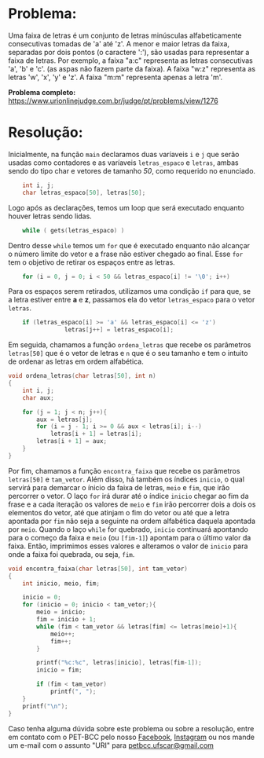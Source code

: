 # Problema:

Uma faixa de letras é um conjunto de letras minúsculas alfabeticamente consecutivas tomadas de 'a' até 'z'. A menor e maior letras da faixa, separadas por dois pontos (o caractere ':'), são usadas para representar a faixa de letras. Por exemplo, a faixa "a:c" representa as letras consecutivas 'a', 'b' e 'c'. (as aspas não fazem parte da faixa). A faixa "w:z" representa as letras 'w', 'x', 'y' e 'z'. A faixa "m:m" representa apenas a letra 'm'.

**Problema completo:** https://www.urionlinejudge.com.br/judge/pt/problems/view/1276


# Resolução: 
Inicialmente, na função `main` declaramos duas varíaveis `i` e `j` que serão usadas como contadores e as varíaveis `letras_espaco` e `letras`, ambas sendo do tipo char e vetores de tamanho *50*, como requerido no enunciado.
``` c
    int i, j;
	char letras_espaco[50], letras[50];
```

Logo após as declarações, temos um loop que será executado enquanto houver letras sendo lidas.
``` c
    while ( gets(letras_espaco) )
```
Dentro desse `while` temos um `for` que é executado enquanto não alcançar o número limite do vetor e a frase não estiver chegado ao final. Esse `for` tem o objetivo de retirar os espaços entre as letras.
``` c
    for (i = 0, j = 0; i < 50 && letras_espaco[i] != '\0'; i++)
```
Para os espaços serem retirados, utilizamos uma condição `if` para que, se a letra estiver entre **a** e **z**, passamos ela do vetor `letras_espaco` para o vetor `letras`.

``` c
    if (letras_espaco[i] >= 'a' && letras_espaco[i] <= 'z')
                letras[j++] = letras_espaco[i];
```
Em seguida, chamamos a função `ordena_letras` que recebe os parâmetros `letras[50]` que é o vetor de letras e `n` que é o seu tamanho e tem o intuito de ordenar as letras em ordem alfabética.
```c
void ordena_letras(char letras[50], int n)
{
    int i, j;
    char aux;

    for (j = 1; j < n; j++){
        aux = letras[j];
        for (i = j - 1; i >= 0 && aux < letras[i]; i--)
            letras[i + 1] = letras[i];
        letras[i + 1] = aux;
    }
}
```
Por fim, chamamos a função `encontra_faixa` que recebe os parâmetros `letras[50]` e `tam_vetor`. Além disso, há também os índices `inicio`, o qual servirá para demarcar o ínicio da faixa de letras, `meio` e `fim`, que irão percorrer o vetor. O laço `for` irá durar até o índice `inicio` chegar ao fim da frase e a cada iteração os valores de `meio` e `fim` irão percorrer dois a dois os elementos do vetor, até que atinjam o fim do vetor ou até que a letra apontada por `fim` não seja a seguinte na ordem alfabética daquela apontada por `meio`. Quando o laço `while` for quebrado, `inicio` continuará apontando para o começo da faixa e `meio` (ou `[fim-1]`) apontam para o último valor da faixa. Então, imprimimos esses valores e alteramos o valor de `inicio` para onde a faixa foi quebrada, ou seja, `fim`.
```c
void encontra_faixa(char letras[50], int tam_vetor)
{
    int inicio, meio, fim;

    inicio = 0;
    for (inicio = 0; inicio < tam_vetor;){
        meio = inicio;
        fim = inicio + 1;
        while (fim < tam_vetor && letras[fim] <= letras[meio]+1){
            meio++;
            fim++;
        }

        printf("%c:%c", letras[inicio], letras[fim-1]);
        inicio = fim;

        if (fim < tam_vetor)
            printf(", ");
    }
    printf("\n");
}
```

Caso tenha alguma dúvida sobre este problema ou sobre a resolução, entre em contato com o PET-BCC pelo nosso
[Facebook](https://www.facebook.com/petbcc/),
[Instagram](https://www.instagram.com/petbcc.ufscar/)
ou nos mande um e-mail com o assunto "URI" para  petbcc.ufscar@gmail.com

